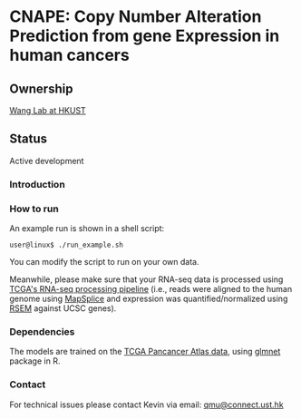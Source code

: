 # CNAPE: Copy Number Alteration Prediction from gene Expression in human cancers


## Ownership

[Wang Lab at HKUST](http://wang-lab.ust.hk/)

## Status
Active development


### Introduction



### How to run

An example run is shown in a shell script:

```
user@linux$ ./run_example.sh
```
You can modify the script to run on your own data.

Meanwhile, please make sure that your RNA-seq data is processed using [TCGA's RNA-seq processing pipeline](https://webshare.bioinf.unc.edu/public/mRNAseq_TCGA/UNC_mRNAseq_summary.pdf) (i.e., reads were
aligned to the human genome using [MapSplice](https://academic.oup.com/nar/article/38/18/e178/1068935) and expression was quantified/normalized using [RSEM](https://bmcbioinformatics.biomedcentral.com/articles/10.1186/1471-2105-12-323) against UCSC genes).


### Dependencies

The models are trained on the [TCGA Pancancer Atlas data](https://gdc.cancer.gov/about-data/publications/pancanatlas), using [glmnet](https://web.stanford.edu/~hastie/glmnet/glmnet_alpha.html) package in R.

### Contact
For technical issues please contact Kevin via email: qmu@connect.ust.hk
